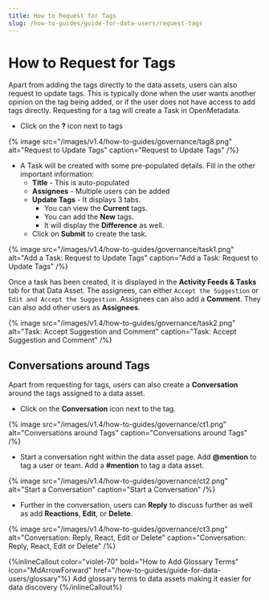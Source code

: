 ```yaml
---
title: How to Request for Tags
slug: /how-to-guides/guide-for-data-users/request-tags
---
```


# How to Request for Tags

Apart from adding the tags directly to the data assets, users can also request to update tags. This is typically done when the user wants another opinion on the tag being added, or if the user does not have access to add tags directly. Requesting for a tag will create a Task in OpenMetadata.

- Click on the **?** icon next to tags

{% image
src="/images/v1.4/how-to-guides/governance/tag8.png"
alt="Request to Update Tags"
caption="Request to Update Tags"
/%}

- A Task will be created with some pre-populated details. Fill in the other important information:
  - **Title** - This is auto-populated
  - **Assignees** - Multiple users can be added
  - **Update Tags** - It displays 3 tabs. 
    - You can view the **Current** tags. 
    - You can add the **New** tags.
    - It will display the **Difference** as well.
  - Click on **Submit** to create the task.

 {% image
 src="/images/v1.4/how-to-guides/governance/task1.png"
 alt="Add a Task: Request to Update Tags"
 caption="Add a Task: Request to Update Tags"
 /%}

Once a task has been created, it is displayed in the **Activity Feeds & Tasks** tab for that Data Asset. The assignees, can either `Accept the Suggestion` or `Edit and Accept the Suggestion`. Assignees can also add a **Comment**. They can also add other users as **Assignees**. 

{% image
src="/images/v1.4/how-to-guides/governance/task2.png"
alt="Task: Accept Suggestion and Comment"
caption="Task: Accept Suggestion and Comment"
/%}

## Conversations around Tags

Apart from requesting for tags, users can also create a **Conversation** around the tags assigned to a data asset.
- Click on the **Conversation** icon next to the tag.

{% image
src="/images/v1.4/how-to-guides/governance/ct1.png"
alt="Conversations around Tags"
caption="Conversations around Tags"
/%}

- Start a conversation right within the data asset page. Add **@mention** to tag a user or team. Add a **#mention** to tag a data asset.

{% image
src="/images/v1.4/how-to-guides/governance/ct2.png"
alt="Start a Conversation"
caption="Start a Conversation"
/%}

- Further in the conversation, users can **Reply** to discuss further as well as add **Reactions**, **Edit**, or **Delete**.

{% image
src="/images/v1.4/how-to-guides/governance/ct3.png"
alt="Conversation: Reply, React, Edit or Delete"
caption="Conversation: Reply, React, Edit or Delete"
/%}

{%inlineCallout
  color="violet-70"
  bold="How to Add Glossary Terms"
  icon="MdArrowForward"
  href="/how-to-guides/guide-for-data-users/glossary"%}
  Add glossary terms to data assets making it easier for data discovery
{%/inlineCallout%}